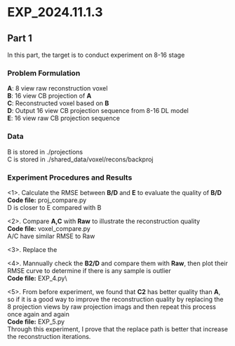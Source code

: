 # EXP_2024.11.1.3
## Part 1 
In this part, the target is to conduct experiment on 8-16 stage
### Problem Formulation
**A**: 8 view raw reconstruction voxel\
**B**: 16 view CB projection of **A**\
**C**: Reconstructed voxel based on **B**\
**D**: Output 16 view CB projection sequence from 8-16 DL model\
**E**: 16 view raw CB projection sequence
### Data 
B is stored in ./projections\
C is stored in ./shared_data/voxel/recons/backproj
### Experiment Procedures and Results 
<1>. Calculate the RMSE between **B/D** and **E** to evaluate the quality of **B/D**\
**Code file:** proj_compare.py\
D is closer to E compared with B

<2>. Compare **A,C** with **Raw** to illustrate the reconstruction quality\
**Code file:** voxel_compare.py\
A/C have similar RMSE to Raw

<3>. Replace the 

<4>. Mannually check the **B2/D** and compare them with **Raw**, then plot their RMSE curve to determine if there is any sample is outlier\
**Code file:** EXP_4.py\

<5>. From before experiment, we found that **C2** has better quality than **A**, so if it is a good way to improve the reconstruction quality by replacing the 8 projection views by raw projection imags and then repeat this process once again and again\
**Code file:** EXP_5.py\
Through this experiment, I prove that the replace path is better that increase the reconstruction iterations.